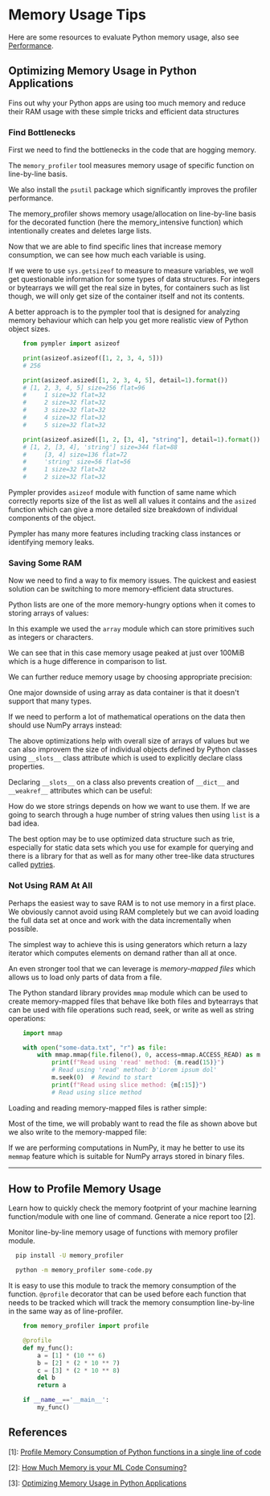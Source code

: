 # Memory Usage Tips

Here are some resources to evaluate Python memory usage, also see [Performance](./performance.md).


## Optimizing Memory Usage in Python Applications

Fins out why your Python apps are using too much memory and reduce their RAM usage with these simple tricks and efficient data structures

### Find Bottlenecks

First we need to find the bottlenecks in the code that are hogging memory.

The `memory_profiler` tool measures memory usage of specific function on line-by-line basis.

We also install the `psutil` package which significantly improves the profiler performance.

The memory_profiler shows memory usage/allocation on line-by-line basis for the decorated function (here the memory_intensive function) which intentionally creates and deletes large lists.

Now that we are able to find specific lines that increase memory consumption, we can see how much each variable is using.

If we were to use `sys.getsizeof` to measure to measure variables, we woll get questionable information for some types of data structures. For integers or bytearrays we will get the real size in bytes, for containers such as list though, we will only get size of the container itself and not its contents.

A better approach is to the pympler tool that is designed for analyzing memory behaviour which can help you get more realistic view of Python object sizes.

```py
    from pympler import asizeof

    print(asizeof.asizeof([1, 2, 3, 4, 5]))
    # 256

    print(asizeof.asized([1, 2, 3, 4, 5], detail=1).format())
    # [1, 2, 3, 4, 5] size=256 flat=96
    #     1 size=32 flat=32
    #     2 size=32 flat=32
    #     3 size=32 flat=32
    #     4 size=32 flat=32
    #     5 size=32 flat=32

    print(asizeof.asized([1, 2, [3, 4], "string"], detail=1).format())
    # [1, 2, [3, 4], 'string'] size=344 flat=88
    #     [3, 4] size=136 flat=72
    #     'string' size=56 flat=56
    #     1 size=32 flat=32
    #     2 size=32 flat=32
```

Pympler provides `asizeof` module with function of same name which correctly reports size of the list as well all values it contains and the `asized` function which can give a more detailed size breakdown of individual components of the object.

Pympler has many more features including tracking class instances or identifying memory leaks.

### Saving Some RAM

Now we need to find a way to fix memory issues. The quickest and easiest solution can be switching to more memory-efficient data structures.

Python lists are one of the more memory-hungry options when it comes to storing arrays of values:

In this example we used the `array` module which can store primitives such as integers or characters.

We can see that in this case memory usage peaked at just over 100MiB which is a huge difference in comparison to list.

We can further reduce memory usage by choosing appropriate precision:

One major downside of using array as data container is that it doesn't support that many types.

If we need to perform a lot of mathematical operations on the data then should use NumPy arrays instead:

The above optimizations help with overall size of arrays of values but we can also improvem the size of individual objects defined by Python classes using `__slots__` class attribute which is used to explicitly declare class properties.

Declaring `__slots__` on a class also prevents creation of `__dict__` and `__weakref__` attributes which can be useful:

How do we store strings depends on how we want to use them. If we are going to search through a huge number of string values then using `list` is a bad idea.

The best option may be to use optimized data structure such as trie, especially for static data sets which you use for example for querying and there is a library for that as well as for many other tree-like data structures called [pytries](https://github.com/pytries).

### Not Using RAM At All

Perhaps the easiest way to save RAM is to not use memory in a first place. We obviously cannot avoid using RAM completely but we can avoid loading the full data set at once and work with the data incrementally when possible.

The simplest way to achieve this is using generators which return a lazy iterator which computes elements on demand rather than all at once.

An even stronger tool that we can leverage is _memory-mapped files_ which allows us to load only parts of data from a file.

The Python standard library provides `mmap` module which can be used to create memory-mapped files that behave  like both files and bytearrays that can be used with file operations such read, seek, or write as well as string operations:

```py
    import mmap

    with open("some-data.txt", "r") as file:
        with mmap.mmap(file.fileno(), 0, access=mmap.ACCESS_READ) as m:
            print(f"Read using 'read' method: {m.read(15)}")
            # Read using 'read' method: b'Lorem ipsum dol'
            m.seek(0)  # Rewind to start
            print(f"Read using slice method: {m[:15]}")
            # Read using slice method
```

Loading and reading memory-mapped files is rather simple:

Most of the time, we will probably want to read the file as shown above but we also write to the memory-mapped file:

If we are performing computations in NumPy, it may he better to use its `memmap` feature which is suitable for NumPy arrays stored in binary files.


----------



## How to Profile Memory Usage

Learn how to quickly check the memory footprint of your machine learning function/module with one line of command. Generate a nice report too [2].

Monitor line-by-line memory usage of functions with memory profiler module.

```bash
  pip install -U memory_profiler

  python -m memory_profiler some-code.py
```

It is easy to use this module to track the memory consumption of the function. `@profile` decorator that can be used before each function that needs to be tracked which will track the memory consumption line-by-line in the same way as of line-profiler.

```py
    from memory_profiler import profile

    @profile
    def my_func():
        a = [1] * (10 ** 6)
        b = [2] * (2 * 10 ** 7)
        c = [3] * (2 * 10 ** 8)
        del b
        return a

    if __name__=='__main__':
        my_func()
```


## References

[1]: [Profile Memory Consumption of Python functions in a single line of code](https://towardsdatascience.com/profile-memory-consumption-of-python-functions-in-a-single-line-of-code-6403101db419)

[2]: [How Much Memory is your ML Code Consuming?](https://towardsdatascience.com/how-much-memory-is-your-ml-code-consuming-98df64074c8f)

[3]: [Optimizing Memory Usage in Python Applications](https://towardsdatascience.com/optimizing-memory-usage-in-python-applications-f591fc914df5)
